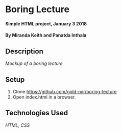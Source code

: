 # Boring Lecture

#### Simple HTML project, January 3 2018

#### By **Miranda Keith and Panatda Inthala**

## Description

*Mockup of a boring lecture*

## Setup
1. Clone https://github.com/gold-mir/boring-lecture
2. Open index.html in a browser.

## Technologies Used

*HTML, CSS*
